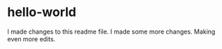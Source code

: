 # hello-world
I made changes to this readme file.
I made some more changes.
Making even more edits. 
